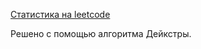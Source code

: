 [Статистика на leetcode](https://leetcode.com/problems/path-with-maximum-probability/submissions/925579681/)

Решено с помощью алгоритма Дейкстры.